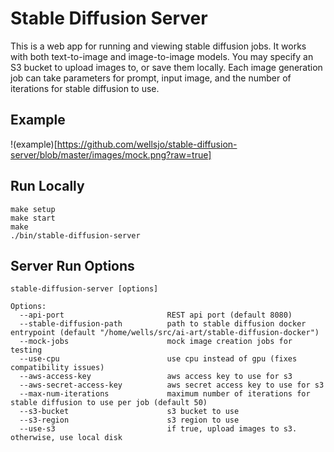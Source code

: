 # Stable Diffusion Server

This is a web app for running and viewing stable diffusion jobs. It works with both text-to-image and image-to-image models. You may specify an S3 bucket to upload images to, or save them locally. Each image generation job can take parameters for prompt, input image, and the number of iterations for stable diffusion to use.

## Example
!(example)[https://github.com/wellsjo/stable-diffusion-server/blob/master/images/mock.png?raw=true]

## Run Locally
```
make setup
make start
make
./bin/stable-diffusion-server
```

## Server Run Options
```
stable-diffusion-server [options]

Options:
  --api-port                       REST api port (default 8080)
  --stable-diffusion-path          path to stable diffusion docker entrypoint (default "/home/wells/src/ai-art/stable-diffusion-docker")
  --mock-jobs                      mock image creation jobs for testing
  --use-cpu                        use cpu instead of gpu (fixes compatibility issues)
  --aws-access-key                 aws access key to use for s3
  --aws-secret-access-key          aws secret access key to use for s3
  --max-num-iterations             maximum number of iterations for stable diffusion to use per job (default 50)
  --s3-bucket                      s3 bucket to use
  --s3-region                      s3 region to use
  --use-s3                         if true, upload images to s3. otherwise, use local disk
 ```
